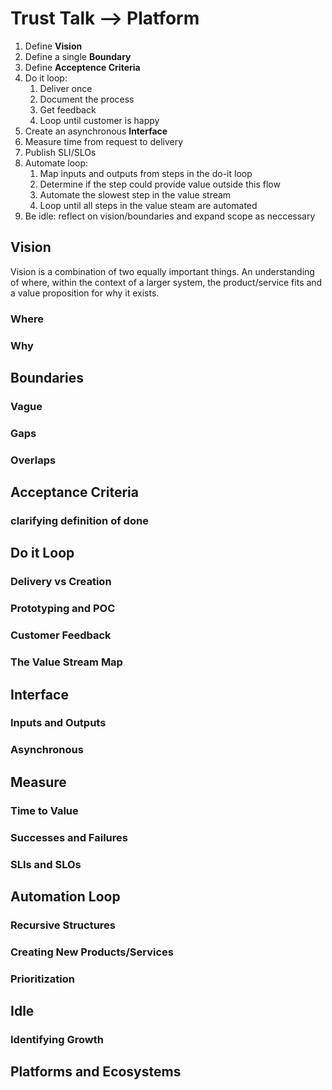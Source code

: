 # Trust Talk --> Platform

1. Define **Vision**
1. Define a single **Boundary**
1. Define **Acceptence Criteria**
1. Do it loop:
    1. Deliver once
    1. Document the process
    1. Get feedback
    1. Loop until customer is happy
1. Create an asynchronous **Interface**
1. Measure time from request to delivery
1. Publish SLI/SLOs
1. Automate loop:
    1. Map inputs and outputs from steps in the do-it loop
    1. Determine if the step could provide value outside this flow
    1. Automate the slowest step in the value stream
    1. Loop until all steps in the value steam are automated
1. Be idle: reflect on vision/boundaries and expand scope as neccessary


## Vision
Vision is a combination of two equally important things. An understanding of where, within the context of a larger system, the product/service fits and a value proposition for why it exists. 

### Where
### Why


## Boundaries

### Vague
### Gaps
### Overlaps


## Acceptance Criteria

### clarifying definition of done


## Do it Loop

### Delivery vs Creation
### Prototyping and POC
### Customer Feedback
### The Value Stream Map

## Interface

### Inputs and Outputs
### Asynchronous

## Measure

### Time to Value
### Successes and Failures
### SLIs and SLOs

## Automation Loop

### Recursive Structures
### Creating New Products/Services
### Prioritization

## Idle

### Identifying Growth

## Platforms and Ecosystems
